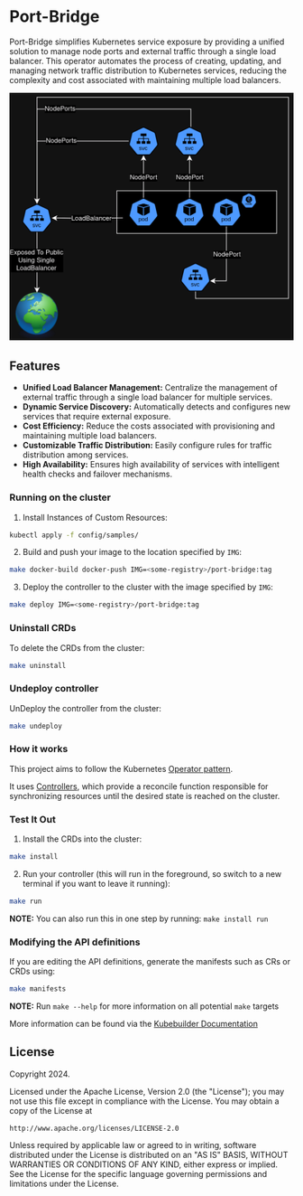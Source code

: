 # Port-Bridge

Port-Bridge simplifies Kubernetes service exposure by providing a unified solution to manage node ports and external traffic through a single load balancer. This operator automates the process of creating, updating, and managing network traffic distribution to Kubernetes services, reducing the complexity and cost associated with maintaining multiple load balancers.

![Port-Bridge](./architecture.png)

## Features

- **Unified Load Balancer Management:** Centralize the management of external traffic through a single load balancer for multiple services.
- **Dynamic Service Discovery:** Automatically detects and configures new services that require external exposure.
- **Cost Efficiency:** Reduce the costs associated with provisioning and maintaining multiple load balancers.
- **Customizable Traffic Distribution:** Easily configure rules for traffic distribution among services.
- **High Availability:** Ensures high availability of services with intelligent health checks and failover mechanisms.


### Running on the cluster
1. Install Instances of Custom Resources:

```sh
kubectl apply -f config/samples/
```

2. Build and push your image to the location specified by `IMG`:

```sh
make docker-build docker-push IMG=<some-registry>/port-bridge:tag
```

3. Deploy the controller to the cluster with the image specified by `IMG`:

```sh
make deploy IMG=<some-registry>/port-bridge:tag
```

### Uninstall CRDs
To delete the CRDs from the cluster:

```sh
make uninstall
```

### Undeploy controller
UnDeploy the controller from the cluster:

```sh
make undeploy
```

### How it works
This project aims to follow the Kubernetes [Operator pattern](https://kubernetes.io/docs/concepts/extend-kubernetes/operator/).

It uses [Controllers](https://kubernetes.io/docs/concepts/architecture/controller/),
which provide a reconcile function responsible for synchronizing resources until the desired state is reached on the cluster.

### Test It Out
1. Install the CRDs into the cluster:

```sh
make install
```

2. Run your controller (this will run in the foreground, so switch to a new terminal if you want to leave it running):

```sh
make run
```

**NOTE:** You can also run this in one step by running: `make install run`

### Modifying the API definitions
If you are editing the API definitions, generate the manifests such as CRs or CRDs using:

```sh
make manifests
```

**NOTE:** Run `make --help` for more information on all potential `make` targets

More information can be found via the [Kubebuilder Documentation](https://book.kubebuilder.io/introduction.html)

## License

Copyright 2024.

Licensed under the Apache License, Version 2.0 (the "License");
you may not use this file except in compliance with the License.
You may obtain a copy of the License at

    http://www.apache.org/licenses/LICENSE-2.0

Unless required by applicable law or agreed to in writing, software
distributed under the License is distributed on an "AS IS" BASIS,
WITHOUT WARRANTIES OR CONDITIONS OF ANY KIND, either express or implied.
See the License for the specific language governing permissions and
limitations under the License.
